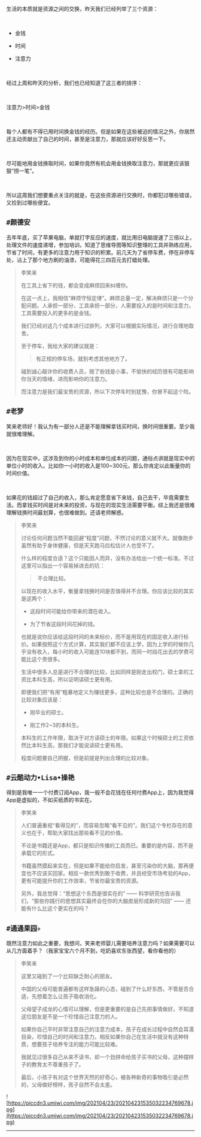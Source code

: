生活的本质就是资源之间的交换，昨天我们已经列举了三个资源：

 

- 金钱

- 时间

- 注意力

 

经过上周和昨天的分析，我们也已经知道了这三者的排序：

 

注意力>时间>金钱

 

每个人都有不得已用时间换金钱的经历。但是如果在这些被迫的情况之外，你居然还主动贡献出了自己的时间，甚至是注意力，那就应该好好反思一下。

 

尽可能地用金钱换取时间，如果你竟然有机会用金钱换取注意力，那就更应该狠狠“捞一笔”。

 

所以这周我们想要重点关注的就是，在这些资源进行交换时，你都犯过哪些错误，又捡到过哪些便宜。

## `#颜德安`

去年年底，买了苹果电脑，单就打字反应的速度，就比用旧电脑提速了三倍以上，处理文件的速度递增，参加培训，知道了思维导图等知识整理的工具并熟练应用，节省了时间，有更多的注意力用于知识的积累。前几天为了省停车费，停在非停车处，沾上了那个地方刷的油漆，可能得花三四百元去打蜡处理。

> 李笑来
> 
> 在工具上省下的钱，都会变成麻烦回来纠缠你。
> 
> 在这一点上，我相信“麻烦守恒定律”。麻烦总量一定，解决麻烦只是一个分配问题。人承担一部分，工具承担一部分，人需要投入的是时间和注意力，工具需要投入的更多的是金钱。
> 
> 我们已经对这几个成本进行过排列，大家可以根据实际情况，进行合理地取舍。
> 
> 至于停车，我给大家的建议就是：
> 
> > 有正规的停车场，就别考虑其他地方了。
> 
> 碰到诚心敲诈你的收费人员，赔了些钱是小事，不愉快的经历很有可能影响你当天的情绪，进而影响你的注意力。
> 
> 而注意力是我们最宝贵的资源，所以下次停车时别犹豫，你冒不起这个险。

## `#老梦`

笑来老师好！我认为有一部分人还是不能理解拿钱买时间，换时间很重要。至少我就很难理解。

 

因为在现实中，这涉及到你的小时成本和单位成本的问题，通俗点讲就是现实中的单位小时的收入。比如你一小时的收入是100~300元，那么你肯定以此衡量你的时间价值。

 

如果花的钱超过了自己的收入，那么肯定愿意省下来钱，自己去干，毕竟需要生活。而拿钱买时间是对未来的投资，与现在的现实生活需要平衡。综上我还是很难理解钱换时间最划算，也很难做到。还请老师解惑。

> 李笑来
> 
> 讨论任何问题当然不能回避“程度”问题，不然讨论的意义就不大。就像跑步虽然有助于身体健康，但是天天跑马拉松估计人也受不了。
> 
> 什么样的程度合适？这个只能因人而异，没有办法给出一个统一标准。不过这里可以指出一个容易掉进去的坑：
> 
> > 不合理比较。
> 
> 以现在的收入水平，衡量拿钱换时间是否值得并不合理。你应该比较的其实是这两个：
> 
> - 这段时间可能给你带来的潜在收入。
> 
> - 为了节省这段时间花掉的钱。
> 
> 也就是说你应该给这段时间的未来标价，而不是用现在的固定收入进行标价。如果按照这个方式计算，其实我们都不应该上学，因为上学的时候你几乎没有收入，每小时的收入可能连10块都不到，而同一时段花出去的学费可能比这个贵很多。
> 
> 生活中很多人总是进行不合理的比较，比如同样是刚走出校门，硕士拿的工资比本科生高，所以证明读硕士更有用。
> 
> 即便我们把“有用”粗暴地定义为赚钱更多，这种比较也是不合理的。正确的比较对象应该是：
> 
> - 刚毕业的硕士。
> 
> - 刚工作2~3的本科生。
> 
> 本科生的工作年限，取决于对方读硕士的年限。如果这个时候硕士的工资依然比本科生高，那我们才能说读硕士更有用。
> 
> 程度问题要自己把握，但是前提是列出合理的比较对象。

## `#云酷动力•Lisa•操艳`

得到是我唯一一个付费订阅App，我一般不会花钱在任何付费App上，因为我觉得App是虚拟的，不如买纸质的书实在。

> 李笑来
> 
> 人们普遍重视“看得见的”，而容易忽略“看不见的”。我们这个专栏存在的意义也在于，帮助大家找出那些看不见的价值。
> 
> 不论是书籍还是App，都只是知识传播的工具而已。重要的是内容，而不是承载它的形式。
> 
> 书籍虽然摸起来实在，但是如果不能给你启发，甚至污染你的大脑，那再便宜也不应该买回家。相反一款优秀到敢于收费，并且经受市场考验的App，更有可能提升你的工作效率，节省你最宝贵的资源。
> 
> 另外，我总觉得：“思想这个东西是很实在的” —— 科学研究也告诉我们，“那些你践行的思想其实最终会在你的大脑皮层形成新的沟回” —— 还能有什么比这个更实在的吗？

## `#通通果园✈️`

既然注意力如此之重要，我想问，笑来老师婴儿需要培养注意力吗？如果需要可以从几方面着手？（我家宝宝六个月不到，吃奶喜欢东张西望，看你看他的）

> 李笑来
> 
> 这里又碰到了一个比较缺乏耐心的朋友。
> 
> 中国的父母可能普遍都有这样急躁的心态，碰到了什么好东西，不管是否合适，先想着怎么让孩子吸收消化。
> 
> 父母望子成龙的心情可以理解，但是更重要的是自己先把事情做好。不知道这位朋友是不是一个珍惜自己注意力的人。
> 
> 如果你自己平时非常注意自己的注意力成本，孩子在成长过程中自然会耳濡目染，珍惜自己的时间和注意力。相反如果你自己在生活中就没有这种特质，想要孩子培养专注的能力可能比较难。
> 
> 我就见过很多自己从来不读书，却一个劲拼命给孩子买书的父母，这种摆样子的教育太不尊重孩子了。
> 
> 最后，小孩子有对这个世界天然的好奇心，被各种新奇的事物吸引是必然的，父母做好榜样，孩子自然不会太差。

![https://piccdn3.umiwi.com/img/202104/23/202104231535032234769678.jpg](https://piccdn3.umiwi.com/img/202104/23/202104231535032234769678.jpg)

---
